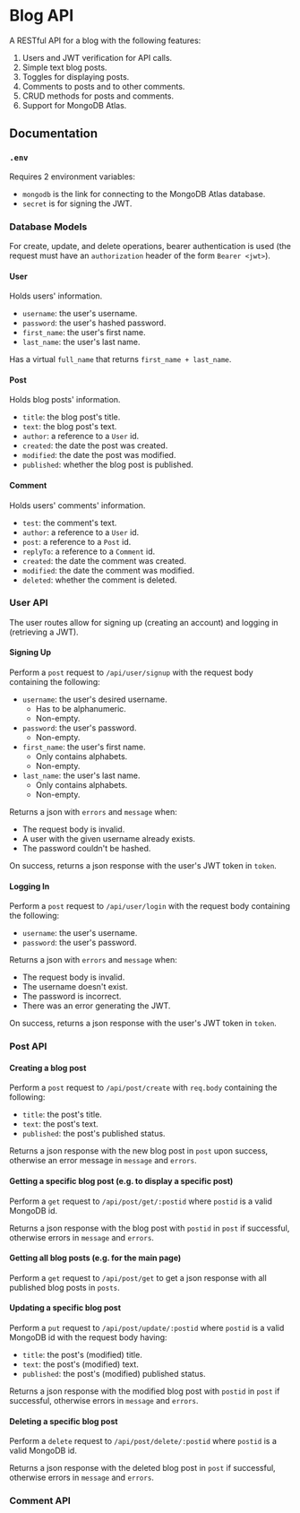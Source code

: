# Blog API

A RESTful API for a blog with the following features:
1. Users and JWT verification for API calls.
2. Simple text blog posts.
3. Toggles for displaying posts.
4. Comments to posts and to other comments.
5. CRUD methods for posts and comments.
6. Support for MongoDB Atlas.

## Documentation

### `.env` 

Requires 2 environment variables:
- `mongodb` is the link for connecting to the MongoDB Atlas database.
- `secret` is for signing the JWT. 

### Database Models

For create, update, and delete operations, bearer authentication is used (the request must have an `authorization` header of the form `Bearer <jwt>`).

#### User

Holds users' information.
- `username`: the user's username.
- `password`: the user's hashed password.
- `first_name`: the user's first name.
- `last_name`: the user's last name.

Has a virtual `full_name` that returns `first_name + last_name`.

#### Post

Holds blog posts' information.
- `title`: the blog post's title.
- `text`: the blog post's text.
- `author`: a reference to a `User` id.
- `created`: the date the post was created.
- `modified`: the date the post was modified.
- `published`: whether the blog post is published. 

#### Comment

Holds users' comments' information.
- `test`: the comment's text.
- `author`: a reference to a `User` id.
- `post`: a reference to a `Post` id.
- `replyTo`: a reference to a `Comment` id.
- `created`: the date the comment was created.
- `modified`: the date the comment was modified.
- `deleted`: whether the comment is deleted. 

### User API

The user routes allow for signing up (creating an account) and logging in (retrieving a JWT).

#### Signing Up

Perform a `post` request to `/api/user/signup` with the request body containing the following:
- `username`: the user's desired username.
  - Has to be alphanumeric.
  - Non-empty. 
- `password`: the user's password.
  - Non-empty.
- `first_name`: the user's first name.
  - Only contains alphabets.
  - Non-empty.
- `last_name`: the user's last name.
  - Only contains alphabets.
  - Non-empty.

Returns a json with `errors` and `message` when:
- The request body is invalid.
- A user with the given username already exists.
- The password couldn't be hashed. 

On success, returns a json response with the user's JWT token in `token`.

#### Logging In

Perform a `post` request to `/api/user/login` with the request body containing the following:
- `username`: the user's username.
- `password`: the user's password.

Returns a json with `errors` and `message` when:
- The request body is invalid.
- The username doesn't exist.
- The password is incorrect.
- There was an error generating the JWT.

On success, returns a json response with the user's JWT token in `token`.

### Post API

#### Creating a blog post

Perform a `post` request to `/api/post/create` with `req.body` containing the following:
- `title`: the post's title.
- `text`: the post's text.
- `published`: the post's published status. 

Returns a json response with the new blog post in `post` upon success, otherwise an error message in `message` and `errors`.

#### Getting a specific blog post (e.g. to display a specific post)

Perform a `get` request to `/api/post/get/:postid` where `postid` is a valid MongoDB id. 

Returns a json response with the blog post with `postid` in `post` if successful, otherwise errors in `message` and `errors`. 

#### Getting all blog posts (e.g. for the main page)

Perform a `get` request to `/api/post/get` to get a json response with all published blog posts in `posts`.

#### Updating a specific blog post

Perform a `put` request to `/api/post/update/:postid` where `postid` is a valid MongoDB id with the request body having:
- `title`: the post's (modified) title.
- `text`: the post's (modified) text.
- `published`: the post's (modified) published status.

Returns a json response with the modified blog post with `postid` in `post` if successful, otherwise errors in `message` and `errors`. 

#### Deleting a specific blog post

Perform a `delete` request to `/api/post/delete/:postid` where `postid` is a valid MongoDB id. 

Returns a json response with the deleted blog post in `post` if successful, otherwise errors in `message` and `errors`.

### Comment API

